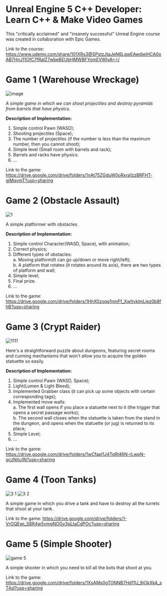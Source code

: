 # Unreal Engine 5 C++ Developer: Learn C++ & Make Video Games
This "critically acclaimed" and "insanely successful" Unreal Engine course was created in collaboration with Epic Games.

Link to the course: https://www.udemy.com/share/101XRs3@SPstzJtaJeN6LgwEAwdieiHCA0oAB7HnJ11OfC7fRaIZ7wbeBEUbHMWBFYomEVWlvA==/

# Game 1 (Warehouse Wreckage)
![image](https://github.com/Nazar-1k/Unreal_Engine_5_Curs-1/assets/82716260/1769e4e5-5158-41f2-b774-1e1160ec6469)

_A simple game in which we can shoot projectiles and destroy pyramids from barrels that have physics._

**Description of Implementation:**
1. Simple control Pawn (WASD);
2. Shooting projectiles (Space);
3. The number of projectiles (if the number is less than the maximum number, then you cannot shoot);
4. Simple level (Small room with barrels and rack);
5. Barrels and racks have physics.
6. ...

Link to the game: https://drive.google.com/drive/folders/1nAt75ZGduW0oRxra1zzBRFHT-gjMqymT?usp=sharing

# Game 2 (Obstacle Assault)
![1](https://github.com/Nazar-1k/Unreal_Engine_5_Curs-1/assets/82716260/e5c61ebd-5e39-48a4-97f6-c2f38db9651c)

A simple platformer with obstacles.

**Description of Implementation:**
1. Simple control Сharacter(WASD, Space), with animation;
2. Сorrect physics;
3. Different types of obstacles:  
    a. Moving platform(It can go up/down or move right/left);  
    b. A platform that rotates (it rotates around its axis), there are two types of platform and wall;  
4.  Simple level;
5.  Final prize.
6. ...

Link to the game: https://drive.google.com/drive/folders/1HhX0zoqq1nmFf_XwltvklmLjez0b8fhB?usp=sharing

# Game 3 (Crypt Raider)
![1111](https://github.com/Nazar-1k/Unreal_Engine_5_Curs-1/assets/82716260/dcfb8030-d79f-464b-99f1-70f8948e9248)

Here's a straightforward puzzle about dungeons, featuring secret rooms and cunning mechanisms that won't allow you to acquire the golden statuette so easily.

**Description of Implementation:**
1. Simple control Pawn (WASD, Space);  
2. Light(Lumen & Light Bleed);  
3. Implemented Grabber class (it can pick up some objects with certain corresponding tags);  
4. Implemented move walls:  
       a. The first wall opens if you place a statuette next to it (the trigger that opens a secret passage works);  
       b. The second wall closes when the statuette is taken from the stand in the dungeon, and opens when the statuette (or jug) is returned to its place;  
6. Simple Level;  
8. ...


Link to the game: https://drive.google.com/drive/folders/1wCfapl1J4TgRI46N-rLwpN-gczNitu1N?usp=sharing

# Game 4 (Toon Tanks)
![3 1](https://github.com/Nazar-1k/Unreal_Engine_5_Curs-1/assets/82716260/81b427dc-5af7-458a-9718-b247f6289249)
![3 2](https://github.com/Nazar-1k/Unreal_Engine_5_Curs-1/assets/82716260/0ba03d52-f285-49aa-9607-e226c0ac5b87)

A simple game in which you drive a tank and have to destroy all the turrets that shoot at your tank.

Link to the game: https://drive.google.com/drive/folders/1-VrOQEwj_S8R4w5vmgNOGy3pLtaCdPOc?usp=sharing

# Game 5 (Simple Shooter)
![game 5](https://github.com/Nazar-1k/Unreal_Engine_5_Curs-1/assets/82716260/51cfec85-9f49-485c-a627-39b7e0df8ca6)

A simple shooter in which you need to kill all the bots that shoot at you.

Link to the game: https://drive.google.com/drive/folders/1XsAMs0gTONNB7Hd11U_9jOkXk4_sT4sI?usp=sharing
